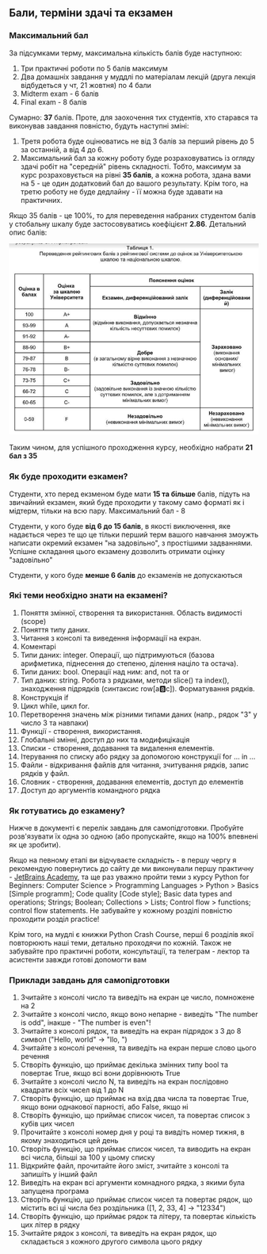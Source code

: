 ## Бали, терміни здачі та екзамен

### Максимальний бал

За підсумками терму, максимальна кількість балів буде наступною:
1. Три практичні роботи по 5 балів максимум
2. Два домашніх завдання у муддлі по матеріалам лекцій (друга лекція відбудеться у чт, 21 жовтня) по 4 бали
3. Midterm exam - 6 балів
4. Final exam - 8 балів

Сумарно: **37** балів. Проте, для заохочення тих студентів, хто старався та виконував завдання повністю, будуть наступні зміні:
1. Третя робота буде оцінюватись не від 3 балів за перший рівень до 5 за останній, а від 4 до 6.
2. Максимальний бал за кожну роботу буде розраховуватись із огляду здачі робіт на "середній" рівень складності. Тобто, максимум за курс розраховується на рівні **35 балів**, а кожна робота, здана вами на 5 - це один додатковий бал до вашого результату.
Крім того, на третю роботу не буде дедлайну - її можна буде здавати на практичних.

Якщо 35 балів - це 100%, то для переведення набраних студентом балів у стобальну шкалу буде застосовуватись коефіцієнт **2.86**. Детальний опис балів:

![Шкала](./assignments_2021/res/scale.jpg)

Таким чином, для успішного проходження курсу, необхідно набрати **21 бал з 35**

### Як буде проходити езкамен?

Студенти, хто перед екзменом буде мати **15 та більше** балів, підуть на звичайний екзамен, який буде проходити у такому само форматі як і мідтерм, тільки на всю пару. Максимальний бал - 8

Студенти, у кого буде **від 6 до 15 балів**, в якості виключення, яке надається через те що це тільки перший терм вашого навчання змоужть написати окремий екзамен "на задовільно", з простішими задваннями. Успішне складання цього екзамену дозволить отримати оцінку "задовільно"

Студенти, у кого буде **менше 6 балів** до екзаменів не допускаються

### Які теми необхідно знати на екзамені?

1. Поняття змінної, створення та використання. Область видимості (scope)
2. Поняття типу даних.
3. Читання з консолі та виведення інформації на екран.
4. Коментарі
5. Типи даних: integer. Операції, що підтримуються (базова арифметика, піднесення до степеню, ділення націло та остача).
6. Типи даних: bool. Операції над ним: and, not та or
7. Тип даних: string. Робота з рядками, методи slice() та index(), знаходження підрядків (синтаксис row[a:b:c]). Форматування рядків.
8. Конструкція if
9. Цикл while, цикл for.
10. Перетворення значень між різними типами даних (напр., рядок "3" у число 3 та навпаки)
11. Функції - створення, використання.
12. Глобальні змінні, доступ до них та модифицікація
13. Списки - створення, додавання та видалення елементів.
14. Ітерування по списку або рядку за допомогою конструкції for ... in ...
15. Файли - відкривання файлів для читання, зчитування рядків, запис рядків у файл.
16. Словник - створення, додавання елементів, доступ до елементів
17. Доступ до аргументів командного рядка


### Як готуватись до езкамену?

Нижче в документі є перелік завдань для самопідготовки. Пробуйте розв'язувати їх одна зо одною (або пропускайте, якщо на 100% впевнені як це зробити). 

Якщо на певному етапі ви відчуваєте складність - в першу чергу я рекомендую повернутись до сайту де ми виконували першу практичну - [JetBrains Academy](https://hyperskill.org/knowledge-map/1206), та ще раз уважно пройти теми з курсу Python for Beginners: Computer Science > Programming Languages > Python > Basics [Simple programm]; Code quality [Code style]; Basic data types and operations; Strings; Boolean; Collections > Lists; Control flow > functions; control flow statements. Не забувайте у кожному розділі повністю проходити розділ practice!


Крім того, на мудлі є книжки Python Crash Course, перші 6 розділів якої повторюють наші теми, детально проходячи по кожній. Також не забувайте про практичні роботи, консультації, та телеграм - лектор та асистенти завжди готові допомогти вам

### Приклади завдань для самопідготовки

1. Зчитайте з консолі число та виведіть на екран це число, помножене на 2
2. Зчитайте з консолі число, якщо воно непарне - виведіть "The number is odd", інакше - "The number is even"!
3. Зчитайте з консолі рядок, та виведіть на екран підрядок з 3 до 8 символ ("Hello, world" -> "llo, ")
4. Зчитайте з консолі речення, та виведіть на екран перше слово цього речення
5. Створіть функцію, що приймає декілька змінних типу bool та повертає True, якщо всі вони дорівнюють True
6. Зчитайте з консолі число N, та виведіть на екран послідовно квадрати всіх чисел від 1 до N
7. Створіть функцію, що приймає на вхід два числа та повертає True, якщо вони однакової парності, або False, якщо ні
8. Створіть функцію, що приймає список чисел, та повертає список з кубів цих чисел
9. Прочитайте з консолі номер дня у році та вивдіть номер тижня, в якому знаходиться цей день
10. Створіть функцію, що приймає список чисел, та виводить на екран всі числа, більші за 100 у цьому списку
11. Відкрийте файл, прочитайте його зміст, зчитайте з консолі та запишіть у інший файл
12. Виведіть на екран всі аргументи комнадного рядка, з якими була запущена програма
13. Створіть функцію, що приймає список чисел та повертає рядок, що містить всі ці числа без роздільника ([1, 2, 33, 4] -> "12334")
14. Створіть функцію, що приймає рядок та літеру, та повертає кількість цих літер в рядку
15. Зчитайте рядок з консолі, та виведіть на екран рядок, що складається з кожного другого символа цього рядку

